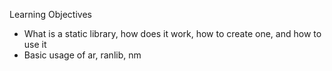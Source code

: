 Learning Objectives
- What is a static library, how does it work, how to create one, and how to use it
- Basic usage of ar, ranlib, nm
